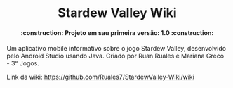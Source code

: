 <h1 align="center">Stardew Valley Wiki</h1>

<h4 align="center"> 
    :construction:  Projeto em sau primeira versão: 1.0  :construction:
</h4>

Um aplicativo mobile informativo sobre o jogo Stardew Valley, desenvolvido pelo Android Studio usando Java. Criado por Ruan Ruales e Mariana Greco - 3° Jogos.

Link da wiki: https://github.com/Ruales7/StardewValley-Wiki/wiki
